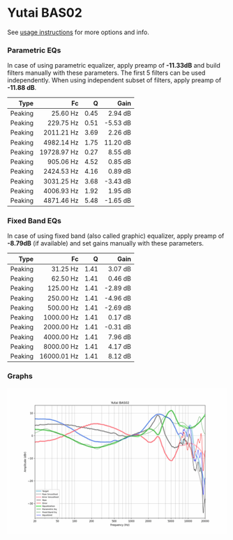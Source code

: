 # Yutai BAS02
See [usage instructions](https://github.com/jaakkopasanen/AutoEq#usage) for more options and info.

### Parametric EQs
In case of using parametric equalizer, apply preamp of **-11.33dB** and build filters manually
with these parameters. The first 5 filters can be used independently.
When using independent subset of filters, apply preamp of **-11.88 dB**.

| Type    | Fc          |    Q | Gain     |
|--------:|------------:|-----:|---------:|
| Peaking | 25.60 Hz    | 0.45 | 2.94 dB  |
| Peaking | 229.75 Hz   | 0.51 | -5.53 dB |
| Peaking | 2011.21 Hz  | 3.69 | 2.26 dB  |
| Peaking | 4982.14 Hz  | 1.75 | 11.20 dB |
| Peaking | 19728.97 Hz | 0.27 | 8.55 dB  |
| Peaking | 905.06 Hz   | 4.52 | 0.85 dB  |
| Peaking | 2424.53 Hz  | 4.16 | 0.89 dB  |
| Peaking | 3031.25 Hz  | 3.68 | -3.43 dB |
| Peaking | 4006.93 Hz  | 1.92 | 1.95 dB  |
| Peaking | 4871.46 Hz  | 5.48 | -1.65 dB |

### Fixed Band EQs
In case of using fixed band (also called graphic) equalizer, apply preamp of **-8.79dB**
(if available) and set gains manually with these parameters.

| Type    | Fc          |    Q | Gain     |
|--------:|------------:|-----:|---------:|
| Peaking | 31.25 Hz    | 1.41 | 3.07 dB  |
| Peaking | 62.50 Hz    | 1.41 | 0.46 dB  |
| Peaking | 125.00 Hz   | 1.41 | -2.89 dB |
| Peaking | 250.00 Hz   | 1.41 | -4.96 dB |
| Peaking | 500.00 Hz   | 1.41 | -2.69 dB |
| Peaking | 1000.00 Hz  | 1.41 | 0.17 dB  |
| Peaking | 2000.00 Hz  | 1.41 | -0.31 dB |
| Peaking | 4000.00 Hz  | 1.41 | 7.96 dB  |
| Peaking | 8000.00 Hz  | 1.41 | 4.17 dB  |
| Peaking | 16000.01 Hz | 1.41 | 8.12 dB  |

### Graphs
![](./Yutai%20BAS02.png)